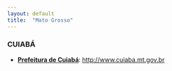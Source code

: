 ```yaml
---
layout: default
title:  "Mato Grosso"
---
```


### CUIABÁ

-   **[Prefeitura de Cuiabá](http://www.cuiaba.mt.gov.br/)**: http://www.cuiaba.mt.gov.br
